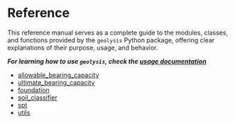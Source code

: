# Reference

This reference manual serves as a complete guide to the modules, classes, and
functions provided by the `geolysis` Python package, offering clear
explanations
of their purpose, usage, and behavior.

**_For learning how to use `geolysis`, check the
[usage documentation](../usage.md)_**

- [allowable_bearing_capacity](allowable-bearing-capacity.md)
- [ultimate_bearing_capacity](ultimate-bearing-capacity.md)
- [foundation](foundation.md)
- [soil_classifier](soil-classifier.md)
- [spt](spt.md)
- [utils](utils.md)
